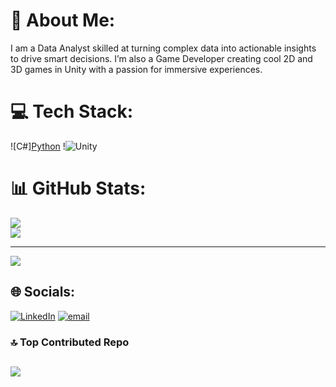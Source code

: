 # 💫 About Me:
I am a Data Analyst skilled at turning complex data into actionable insights to drive smart decisions.
I’m also a Game Developer creating cool 2D and 3D games in Unity with a passion for immersive experiences.

# 💻 Tech Stack:
![C#][Python](https://img.shields.io/badge/c%23-%23239120.svg?style=for-the-badge&logo=csharp&logoColor=white) !![Unity](https://img.shields.io/badge/unity-%23000000.svg?style=for-the-badge&logo=unity&logoColor=white)
# 📊 GitHub Stats:
![](https://github-readme-stats.vercel.app/api?username=Prince-GameDev&theme=dark&hide_border=false&include_all_commits=false&count_private=false)<br/>
![](https://nirzak-streak-stats.vercel.app/?user=Prince-GameDev&theme=dark&hide_border=false)<br/>

---
[![](https://visitcount.itsvg.in/api?id=Prince-GameDev&icon=0&color=0)](https://visitcount.itsvg.in)

## 🌐 Socials:
[![LinkedIn](https://img.shields.io/badge/LinkedIn-%230077B5.svg?logo=linkedin&logoColor=white)](https://linkedin.com/in/prince123gamedev) [![email](https://img.shields.io/badge/Email-D14836?logo=gmail&logoColor=white)](mailto:princekumar3760@gmail.com) 

### 🔝 Top Contributed Repo
![](https://github-contributor-stats.vercel.app/api?username=Prince-GameDev&limit=5&theme=dark&combine_all_yearly_contributions=true)
---
